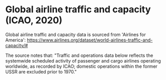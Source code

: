 # Global airline traffic and capacity (ICAO, 2020)

Global airline traffic and capacity data is sourced from 'Airlines for America': https://www.airlines.org/dataset/world-airlines-traffic-and-capacity/#

The source notes that:
"Traffic and operations data below reflects the systemwide scheduled activity of passenger and cargo airlines operating worldwide, as recorded by ICAO; domestic operations within the former USSR are excluded prior to 1970."
